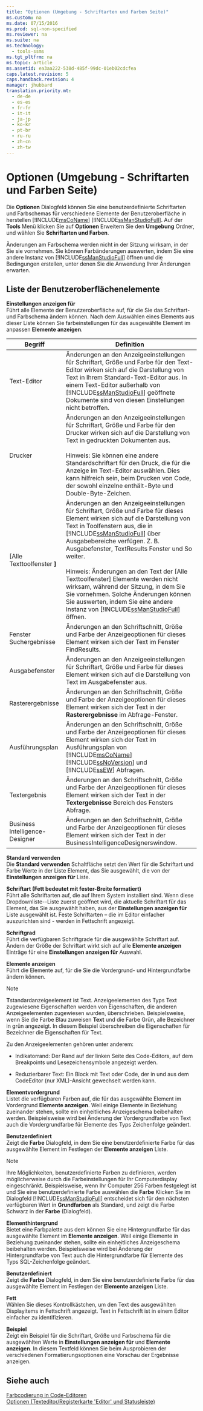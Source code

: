 ```yaml
---
title: "Optionen (Umgebung - Schriftarten und Farben Seite)"
ms.custom: na
ms.date: 07/15/2016
ms.prod: sql-non-specified
ms.reviewer: na
ms.suite: na
ms.technology: 
  - tools-ssms
ms.tgt_pltfrm: na
ms.topic: article
ms.assetid: ea3aa222-538d-485f-99dc-01eb02cdcfea
caps.latest.revision: 5
caps.handback.revision: 4
manager: jhubbard
translation.priority.mt: 
  - de-de
  - es-es
  - fr-fr
  - it-it
  - ja-jp
  - ko-kr
  - pt-br
  - ru-ru
  - zh-cn
  - zh-tw
---
```

# Optionen (Umgebung - Schriftarten und Farben Seite)
Die **Optionen** Dialogfeld können Sie eine benutzerdefinierte Schriftarten und Farbschemas für verschiedene Elemente der Benutzeroberfläche in herstellen [!INCLUDE[msCoName](../content/includes/msCoName_md.md)] [!INCLUDE[ssManStudioFull](../content/includes/ssManStudioFull_md.md)]. Auf der **Tools** Menü klicken Sie auf **Optionen** Erweitern Sie den **Umgebung** Ordner, und wählen Sie **Schriftarten und Farben**.  
  
Änderungen am Farbschema werden nicht in der Sitzung wirksam, in der Sie sie vornehmen. Sie können Farbänderungen auswerten, indem Sie eine andere Instanz von [!INCLUDE[ssManStudioFull](../content/includes/ssManStudioFull_md.md)] öffnen und die Bedingungen erstellen, unter denen Sie die Anwendung Ihrer Änderungen erwarten.  
  
## Liste der Benutzeroberflächenelemente  
**Einstellungen anzeigen für**  
Führt alle Elemente der Benutzeroberfläche auf, für die Sie das Schriftart- und Farbschema ändern können. Nach dem Auswählen eines Elements aus dieser Liste können Sie farbeinstellungen für das ausgewählte Element im anpassen **Elemente anzeigen**.  
  
|Begriff|Definition|  
|--------|--------------|  
|Text-Editor|Änderungen an den Anzeigeeinstellungen für Schriftart, Größe und Farbe für den Text-Editor wirken sich auf die Darstellung von Text in Ihrem Standard-Text-Editor aus. In einem Text-Editor außerhalb von [!INCLUDE[ssManStudioFull](../content/includes/ssManStudioFull_md.md)] geöffnete Dokumente sind von diesen Einstellungen nicht betroffen.|  
|Drucker|Änderungen an den Anzeigeeinstellungen für Schriftart, Größe und Farbe für den Drucker wirken sich auf die Darstellung von Text in gedruckten Dokumenten aus.<br /><br />Hinweis: Sie können eine andere Standardschriftart für den Druck, die für die Anzeige im Text-Editor auswählen. Dies kann hilfreich sein, beim Drucken von Code, der sowohl einzelne enthält\-Byte und Double\-Byte-Zeichen.|  
|\[Alle Texttoolfenster **]**|Änderungen an den Anzeigeeinstellungen für Schriftart, Größe und Farbe für dieses Element wirken sich auf die Darstellung von Text in Toolfenstern aus, die in [!INCLUDE[ssManStudioFull](../content/includes/ssManStudioFull_md.md)] über Ausgabebereiche verfügen. Z. B. Ausgabefenster, TextResults Fenster und So weiter.<br /><br />Hinweis: Änderungen an den Text der \[Alle Texttoolfenster] Elemente werden nicht wirksam, während der Sitzung, in dem Sie Sie vornehmen. Solche Änderungen können Sie auswerten, indem Sie eine andere Instanz von [!INCLUDE[ssManStudioFull](../content/includes/ssManStudioFull_md.md)] öffnen.|  
|Fenster Suchergebnisse|Änderungen an den Schriftschnitt, Größe und Farbe der Anzeigeoptionen für dieses Element wirken sich der Text im Fenster FindResults.|  
|Ausgabefenster|Änderungen an den Anzeigeeinstellungen für Schriftart, Größe und Farbe für dieses Element wirken sich auf die Darstellung von Text im Ausgabefenster aus.|  
|Rasterergebnisse|Änderungen an den Schriftschnitt, Größe und Farbe der Anzeigeoptionen für dieses Element wirken sich der Text in der **Rasterergebnisse** im Abfrage-Fenster.|  
|Ausführungsplan|Änderungen an den Schriftschnitt, Größe und Farbe der Anzeigeoptionen für dieses Element wirken sich der Text im Ausführungsplan von [!INCLUDE[msCoName](../content/includes/msCoName_md.md)] [!INCLUDE[ssNoVersion](../content/includes/ssNoVersion_md.md)] und [!INCLUDE[ssEW](../content/includes/ssEW_md.md)] Abfragen.|  
|Textergebnis|Änderungen an den Schriftschnitt, Größe und Farbe der Anzeigeoptionen für dieses Element wirken sich der Text in der **Textergebnisse** Bereich des Fensters Abfrage.|  
|Business Intelligence-Designer|Änderungen an den Schriftschnitt, Größe und Farbe der Anzeigeoptionen für dieses Element wirken sich der Text in der BusinessIntelligenceDesignerswindow.|  
  
**Standard verwenden**  
Die **Standard verwenden** Schaltfläche setzt den Wert für die Schriftart und Farbe Werte in der Liste Element, das Sie ausgewählt, die von der **Einstellungen anzeigen für** Liste.  
  
**Schriftart (Fett bedeutet mit fester\-Breite formatiert)**  
Führt alle Schriftarten auf, die auf Ihrem System installiert sind. Wenn diese Dropdownliste\--Liste zuerst geöffnet wird, die aktuelle Schriftart für das Element, das Sie ausgewählt haben, aus der **Einstellungen anzeigen für** Liste ausgewählt ist. Feste Schriftarten – die im Editor einfacher auszurichten sind - werden in Fettschrift angezeigt.  
  
**Schriftgrad**  
Führt die verfügbaren Schriftgrade für die ausgewählte Schriftart auf. Ändern der Größe der Schriftart wirkt sich auf alle **Elemente anzeigen** Einträge für eine **Einstellungen anzeigen für** Auswahl.  
  
**Elemente anzeigen**  
Führt die Elemente auf, für die Sie die Vordergrund- und Hintergrundfarbe ändern können.  
  
> [!NOTE]  
> **T**standardanzeigeelement ist Text. Anzeigeelementen des Typs Text zugewiesene Eigenschaften werden von Eigenschaften, die anderen Anzeigeelementen zugewiesen wurden, überschrieben. Beispielsweise, wenn Sie die Farbe Blau zuweisen **Text** und die Farbe Grün, alle Bezeichner in grün angezeigt. In diesem Beispiel überschreiben die Eigenschaften für Bezeichner die Eigenschaften für Text.  
  
Zu den Anzeigeelementen gehören unter anderem:  
  
-   Indikatorrand: Der Rand auf der linken Seite des Code-Editors, auf dem Breakpoints und Lesezeichensymbole angezeigt werden.  
  
-   Reduzierbarer Text: Ein Block mit Text oder Code, der in und aus dem CodeEditor (nur XML)-Ansicht gewechselt werden kann.  
  
**Elementvordergrund**  
Listet die verfügbaren Farben auf, die für das ausgewählte Element im Vordergrund **Elemente anzeigen**. Weil einige Elemente in Beziehung zueinander stehen, sollte ein einheitliches Anzeigeschema beibehalten werden. Beispielsweise wird bei Änderung der Vordergrundfarbe von Text auch die Vordergrundfarbe für Elemente des Typs Zeichenfolge geändert.  
  
**Benutzerdefiniert**  
Zeigt die **Farbe** Dialogfeld, in dem Sie eine benutzerdefinierte Farbe für das ausgewählte Element im Festlegen der **Elemente anzeigen** Liste.  
  
> [!NOTE]  
> Ihre Möglichkeiten, benutzerdefinierte Farben zu definieren, werden möglicherweise durch die Farbeinstellungen für Ihr Computerdisplay eingeschränkt. Beispielsweise, wenn Ihr Computer 256 Farben festgelegt ist und Sie eine benutzerdefinierte Farbe auswählen die **Farbe** Klicken Sie im Dialogfeld [!INCLUDE[ssManStudioFull](../content/includes/ssManStudioFull_md.md)] entscheidet sich für den nächsten verfügbaren Wert in **Grundfarben** als Standard, und zeigt die Farbe Schwarz in der **Farbe** (Dialogfeld).  
  
**Elementhintergrund**  
Bietet eine Farbpalette aus dem können Sie eine Hintergrundfarbe für das ausgewählte Element im **Elemente anzeigen**. Weil einige Elemente in Beziehung zueinander stehen, sollte ein einheitliches Anzeigeschema beibehalten werden. Beispielsweise wird bei Änderung der Hintergrundfarbe von Text auch die Hintergrundfarbe für Elemente des Typs SQL-Zeichenfolge geändert.  
  
**Benutzerdefiniert**  
Zeigt die **Farbe** Dialogfeld, in dem Sie eine benutzerdefinierte Farbe für das ausgewählte Element im Festlegen der **Elemente anzeigen** Liste.  
  
**Fett**  
Wählen Sie dieses Kontrollkästchen, um den Text des ausgewählten Displayitems in Fettschrift angezeigt. Text in Fettschrift ist in einem Editor einfacher zu identifizieren.  
  
**Beispiel**  
Zeigt ein Beispiel für die Schriftart, Größe und Farbschema für die ausgewählten Werte in **Einstellungen anzeigen für** und **Elemente anzeigen**. In diesem Textfeld können Sie beim Ausprobieren der verschiedenen Formatierungsoptionen eine Vorschau der Ergebnisse anzeigen.  
  
## Siehe auch  
[Farbcodierung in Code-Editoren](assetId:///802882dc-c997-4e3f-8a01-994bb43169ae)  
[Optionen (Texteditor/Registerkarte 'Editor' und Statusleiste)](assetId:///e4815678-7885-4631-878f-c6a2b857ee05)  
  
